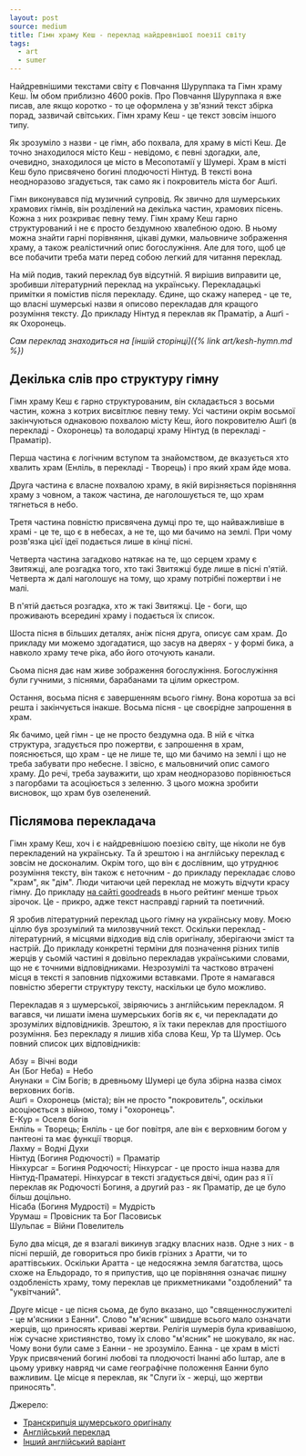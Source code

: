 ```yaml
---
layout: post
source: medium
title: Гімн храму Кеш - переклад найдревнішої поезії світу
tags:
  - art
  - sumer
---
```

Найдревнішими текстами світу є Повчання Шуруппака та Гімн храму Кеш. Їм обом приблизно 4600 років. Про Повчання Шуруппака я вже писав, але якщо коротко - то це оформлена у зв'язний текст збірка порад, зазвичай світських. Гімн храму Кеш - це текст зовсім іншого типу. 

Як зрозуміло з назви - це гімн, або похвала, для храму в місті Кеш. Де точно знаходилося місто Кеш - невідомо, є певні здогадки, але, очевидно, знаходилося це місто в Месопотамії у Шумері. Храм в місті Кеш було присвячено богині плодючості Нінтуд. В тексті вона неодноразово згадується, так само як і покровитель міста бог Ашґі. 

Гімн виконувався під музичний супровід. Як звично для шумерських храмових гімнів, він розділений на декілька частин, храмових пісень. Кожна з них розкриває певну тему. Гімн храму Кеш гарно структурований і не є просто бездумною хвалебною одою. В ньому можна знайти гарні порівняння, цікаві думки, мальовниче зображення храму, а також реалістичний опис богослужіння. Але для того, щоб це все побачити треба мати перед собою легкий для читання переклад. 

На мій подив, такий переклад був відсутній. Я вирішив виправити це, зробивши літературний переклад на українську. Перекладацькі примітки я помістив після перекладу. Єдине, що скажу наперед - це те, що власні шумерські назви я описово перекладав для кращого розуміння тексту. До прикладу Нінтуд я переклав як Праматір, а Ашґі - як Охоронець. 

_Сам переклад знаходиться на [іншій сторінці]({% link art/kesh-hymn.md %})_

## Декілька слів про структуру гімну

Гімн храму Кеш є гарно структурованим, він складається з восьми частин, кожна з котрих висвітлює певну тему. Усі частини окрім восьмої закінчуються однаковою похвалою місту Кеш, його покровителю Ашґі (в перекладі - Охоронець) та володарці храму Нінтуд (в перекладі - Праматір).

Перша частина є логічним вступом та знайомством, де вказується хто хвалить храм (Енліль, в перекладі - Творець) і про який храм йде мова. 

Друга частина є власне похвалою храму, в якій вирізняється порівняння храму з човном, а також частина, де наголошується те, що храм тягнеться в небо. 

Третя частина повністю присвячена думці про те, що найважливіше в храмі - це те, що є в небесах, а не те, що ми бачимо на землі. При чому розв'язка цієї ідеї подається лише в кінці пісні. 

Четверта частина загадково натякає на те, що серцем храму є Звитяжці, але розгадка того, хто такі Звитяжці буде лише в пісні п'ятій. Четверта ж далі наголошує на тому, що храму потрібні пожертви і не малі. 

В п'ятій дається розгадка, хто ж такі Звитяжці. Це - боги, що проживають всередині храму і подається їх список.  

Шоста пісня в більших деталях, аніж пісня друга, описує сам храм. До прикладу ми можемо здогадатися, що засув на дверях - у формі бика, а навколо храму тече ріка, або його оточують канали. 

Сьома пісня дає нам живе зображення богослужіння. Богослужіння були гучними, з піснями, барабанами та цілим оркестром. 

Остання, восьма пісня є завершенням всього гімну. Вона коротша за всі решта і закінчується інакше. Восьма пісня - це своєрідне запрошення в храм. 

Як бачимо, цей гімн - це не просто бездумна ода. В ній є чітка структура, згадується про пожертви, є запрошення в храм, пояснюється, що храм - це не лише те, що ми бачимо на землі і що не треба забувати про небесне. І звісно, є мальовничий опис самого храму. До речі, треба зауважити, що храм неодноразово порівнюється з пагорбами та асоціюється з зеленню. З цього можна зробити висновок, що храм був озеленений.

## Післямова перекладача

Гімн храму Кеш, хоч і є найдревнішою поезією світу, ще ніколи не був перекладений на українську. Та й зрештою і на англійську переклад є зовсім не досконалим. Окрім того, що він є дослівним, що утруднює розуміння тексту, він також є неточним - до прикладу перекладає слово "храм", як "дім". Люди читаючи цей переклад не можуть відчути красу гімну. До прикладу [на сайті goodreads](https://www.goodreads.com/book/show/18322652-the-kesh-temple-hymn) в нього рейтинг менше трьох зірочок. Це - прикро, адже текст насправді гарний та поетичний.

Я зробив літературний переклад цього гімну на українську мову. Моєю ціллю був зрозумілий та милозвучний текст. Оскільки переклад - літературний, я місцями відходив від слів оригіналу, зберігаючи зміст та настрій. До прикладу конкретні терміни для позначення різних типів жерців у сьомій частині я довільно перекладав українськими словами, що не є точними відповідниками. Незрозумілі та частково втрачені місця в тексті я заповнив підхожими вставками. Проте я намагався повністю зберегти структуру тексту, наскільки це було можливо.

Перекладав я з шумерської, звіряючись з англійським перекладом. Я вагався, чи лишати імена шумерських богів як є, чи перекладати до зрозумілих відповідників. Зрештою, я їх таки переклав для простішого розуміння. Без перекладу я лишив хіба слова Кеш, Ур та Шумер. Ось повний список цих відповідників:

Абзу = Вічні води  
Ан (Бог Неба) = Небо  
Анунаки = Сім Богів; в древньому Шумері це була збірна назва сімох верховних богів.  
Ашґі = Охоронець (міста); він не просто "покровитель", оскільки асоціюється з війною, тому і "охоронець".  
Е-Кур = Оселя богів  
Енліль = Творець; Енліль - це бог повітря, але він є верховним богом у пантеоні та має функції творця.  
Лахму = Водні Духи  
Нінтуд (Богиня Родючості) = Праматір  
Нінхурсаг = Богиня Родючості; Нінхурсаг - це просто інша назва для Нінтуд-Праматері. Нінхурсаг в тексті згадується двічі, один раз я її переклав як Родючості Богиня, а другий раз - як Праматір, де це було більш доцільно.  
Нісаба (Богиня Мудрості) = Мудрість  
Урумаш = Провісник та Бог Пасовиськ  
Шульпає = Війни Повелитель  

Було два місця, де я взагалі викинув згадку власних назв. Одне з них - в пісні першій, де говориться про биків грізних з Аратти, чи то араттівських. Оскільки Аратта - це недосяжна земля багатства, щось схоже на Ельдорадо, то я припустив, що це порівняння означає пишну оздобленість храму, тому переклав це прикметниками "оздоблений" та "уквітчаний".

Друге місце - це пісня сьома, де було вказано, що "священнослужителі - це м'ясники з Еанни". Слово "м'ясник" швидше всього мало означати жерців, що приносять криваві жертви. Релігія шумерів була кривавішою, ніж сучасне християнство, тому їх слово "м'ясник" не шокувало, як нас. Чому вони були саме з Еанни - не зрозуміло. Еанна - це храм в місті Урук присвячений богині любові та плодючості Інанні або Іштар, але в цьому уривку навряд чи саме географічне положення Еанни було важливим. Це місце я переклав, як "Слуги їх - жерці, що жертви приносять".

Джерело:

 - [Транскрипція шумерського оригіналу](https://etcsl.orinst.ox.ac.uk/section4/c4802.htm)
 - [Англійський переклад](https://etcsl.orinst.ox.ac.uk/section4/tr4802.htm)
 - [Інший англійський варіант](https://www.gutenberg.org/cache/epub/31935/pg31935-images.html#toc27)

[//]: # (ще одне джерело https://brill.com/edcollbook/title/12452 - тут є спроба німецького перекладу)